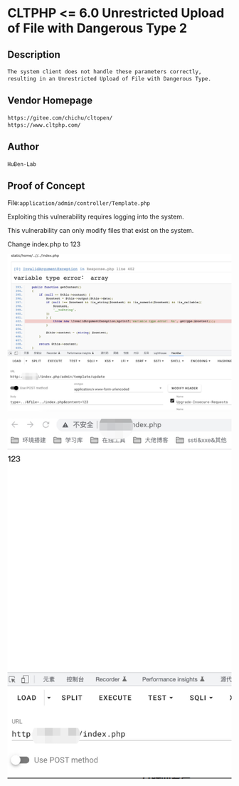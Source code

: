 # CLTPHP <= 6.0 Unrestricted Upload of File with Dangerous Type 2
## Description
    The system client does not handle these parameters correctly, resulting in an Unrestricted Upload of File with Dangerous Type.
## Vendor Homepage
    https://gitee.com/chichu/cltopen/
    https://www.cltphp.com/

## Author
    HuBen-Lab
## Proof of Concept
File:`application/admin/controller/Template.php `

Exploiting this vulnerability requires logging into the system.

This vulnerability can only modify files that exist on the system.

Change index.php to 123

![image-20230324163500078](img/image-20230324163500078.png)

![image-20230324163108881](img/image-20230324163108881.png)

